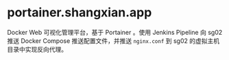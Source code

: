 # portainer.shangxian.app

Docker Web 可视化管理平台，基于 Portainer 。使用 Jenkins Pipeline 向 sg02 推送 Docker Compose 推送配置文件，并推送 `nginx.conf` 到 sg02 的虚拟主机目录中实现反向代理。
